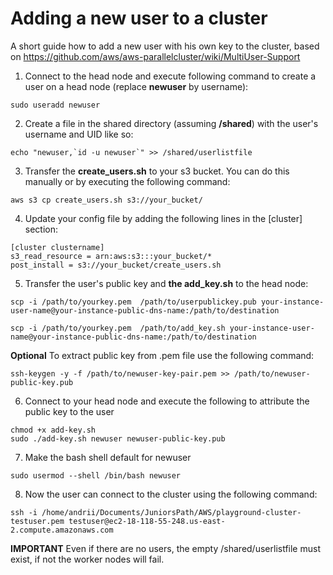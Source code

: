 # Adding a new user to a cluster 
A short guide how to add a new user with his own key to the cluster, based on https://github.com/aws/aws-parallelcluster/wiki/MultiUser-Support
1. Connect to the head node and execute following command to create a user on a head node (replace __newuser__ by username):
```
sudo useradd newuser
```
2. Create a file in the shared directory (assuming __/shared__) with the user's username and UID like so:
```
echo "newuser,`id -u newuser`" >> /shared/userlistfile
```

3. Transfer the __create_users.sh__ to your s3 bucket. You can do this manually or by executing the following command:
```
aws s3 cp create_users.sh s3://your_bucket/
```
4. Update your config file by adding the following lines in the [cluster] section:
```
[cluster clustername]
s3_read_resource = arn:aws:s3:::your_bucket/*
post_install = s3://your_bucket/create_users.sh
```
5. Transfer the user's public key and __the add_key.sh__ to the head node:
```   
scp -i /path/to/yourkey.pem  /path/to/userpublickey.pub your-instance-user-name@your-instance-public-dns-name:/path/to/destination

scp -i /path/to/yourkey.pem  /path/to/add_key.sh your-instance-user-name@your-instance-public-dns-name:/path/to/destination
```
__Optional__
To extract public key from .pem file use the following command:
```
ssh-keygen -y -f /path/to/newuser-key-pair.pem >> /path/to/newuser-public-key.pub
```
6. Connect to your head node and execute the following to attribute the public key to the user
```
chmod +x add-key.sh
sudo ./add-key.sh newuser newuser-public-key.pub
```
7. Make the bash shell default for newuser
```
sudo usermod --shell /bin/bash newuser
```

8. Now the user can connect to the cluster using the following command:
```
ssh -i /home/andrii/Documents/JuniorsPath/AWS/playground-cluster-testuser.pem testuser@ec2-18-118-55-248.us-east-2.compute.amazonaws.com
```


__IMPORTANT__ Even if there are no users, the empty /shared/userlistfile must exist, if not the worker nodes will fail.
